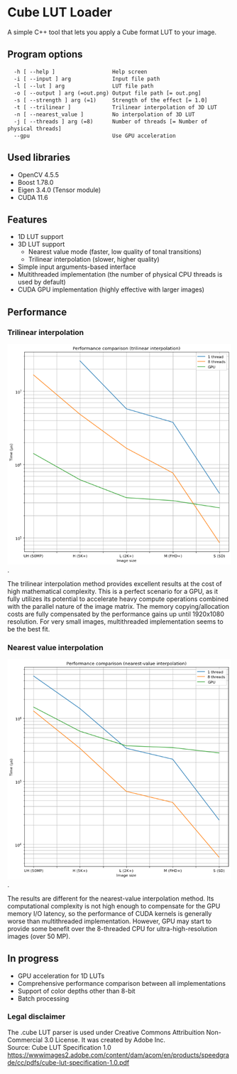 # Cube LUT Loader
A simple C++ tool that lets you apply a Cube format LUT to your image.

## Program options
```
  -h [ --help ]                  Help screen
  -i [ --input ] arg             Input file path
  -l [ --lut ] arg               LUT file path
  -o [ --output ] arg (=out.png) Output file path [= out.png]
  -s [ --strength ] arg (=1)     Strength of the effect [= 1.0]
  -t [ --trilinear ]             Trilinear interpolation of 3D LUT
  -n [ --nearest_value ]         No interpolation of 3D LUT
  -j [ --threads ] arg (=8)      Number of threads [= Number of physical threads]
  --gpu                          Use GPU acceleration
```

## Used libraries
- OpenCV 4.5.5
- Boost 1.78.0
- Eigen 3.4.0 (Tensor module)
- CUDA 11.6

## Features
- 1D LUT support
- 3D LUT support
    - Nearest value mode (faster, low quality of tonal transitions)
    - Trilinear interpolation (slower, higher quality)
- Simple input arguments-based interface
- Multithreaded implementation (the number of physical CPU threads is used by default)
- CUDA GPU implementation (highly effective with larger images)

## Performance
### Trilinear interpolation
![Trilinear interpolation graph](docs/performance/img/tri_interp.png "Trilinear interpolation graph").  

The trilinear interpolation method provides excellent results at the cost of high mathematical complexity.
This is a perfect scenario for a GPU, as it fully utilizes its potential to accelerate heavy compute operations combined with the parallel nature of the image matrix.
The memory copying/allocation costs are fully compensated by the performance gains up until 1920x1080 resolution. For very small images, multithreaded implementation
seems to be the best fit.  
### Nearest value interpolation
![Nearest-value interpolation graph](docs/performance/img/nv_interp.png "Nearest-value interpolation graph").  

The results are different for the nearest-value interpolation method. Its computational complexity is not high enough to compensate for the GPU memory I/O latency, so the performance of CUDA kernels is generally worse than multithreaded implementation. However, GPU may start to provide some benefit over the 8-threaded CPU for ultra-high-resolution images (over 50 MP).

## In progress
- GPU acceleration for 1D LUTs
- Comprehensive performance comparison between all implementations
- Support of color depths other than 8-bit
- Batch processing

### Legal disclaimer
The .cube LUT parser is used under Creative Commons Attribuition Non-Commercial 3.0 License.
It was created by Adobe Inc.  
Source: Cube LUT Specification 1.0  
https://wwwimages2.adobe.com/content/dam/acom/en/products/speedgrade/cc/pdfs/cube-lut-specification-1.0.pdf
